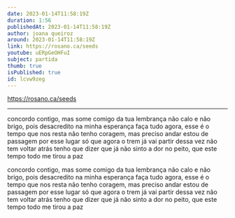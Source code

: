 ```yaml
---
date: 2023-01-14T11:58:19Z
duration: 1:56
publishedAt: 2023-01-14T11:58:19Z
author: joana queiroz
around: 2023-01-14T11:58:19Z
link: https://rosano.ca/seeds
youtube: uERpGeOHFuI
subject: partida
thumb: true
isPublished: true
id: lcvw9zeg
---
```

https://rosano.ca/seeds

---

concordo contigo,
mas some comigo da tua lembrança
não calo e não brigo,
pois desacredito na minha esperança
faça tudo agora, esse é o tempo que nos resta não tenho coragem, mas preciso andar
estou de passagem por esse lugar
só que agora o trem já vai partir
dessa vez não tem voltar atrás
tenho que dizer que já não sinto a dor no peito, que este tempo todo me tirou a paz

concordo contigo,
mas some comigo da tua lembrança
não calo e não brigo,
pois desacredito na minha esperança
faça tudo agora, esse é o tempo que nos resta não tenho coragem, mas preciso andar
estou de passagem por esse lugar
só que agora o trem já vai partir
dessa vez não tem voltar atrás
tenho que dizer que já não sinto a dor no peito, que este tempo todo me tirou a paz

